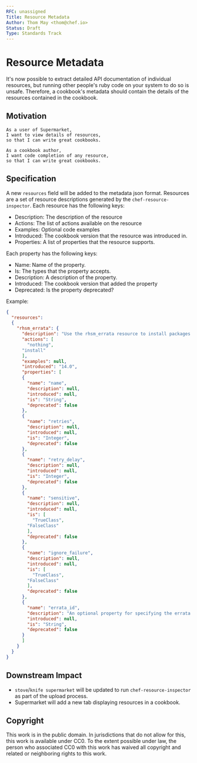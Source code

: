 ```yaml
---
RFC: unassigned
Title: Resource Metadata
Author: Thom May <thom@chef.io>
Status: Draft
Type: Standards Track
---
```


# Resource Metadata

It's now possible to extract detailed API documentation of individual
resources, but running other people's ruby code on your system to do so
is unsafe. Therefore, a cookbook's metadata should contain the details of
the resources contained in the cookbook.

## Motivation

    As a user of Supermarket,
    I want to view details of resources,
    so that I can write great cookbooks.

    As a cookbook author,
    I want code completion of any resource,
    so that I can write great cookbooks.

## Specification

A new `resources` field will be added to the metadata json format.
Resources are a set of resource descriptions generated by the
`chef-resource-inspector`. Each resource has the following keys:

* Description: The description of the resource
* Actions: The list of actions available on the resource
* Examples: Optional code examples
* Introduced: The cookbook version that the resource was introduced in.
* Properties: A list of properties that the resource supports.

Each property has the following keys:
* Name: Name of the property.
* Is: The types that the property accepts.
* Description: A description of the property.
* Introduced: The cookbook version that added the property
* Deprecated: Is the property deprecated?

Example:
```json
{
  "resources":
  {
    "rhsm_errata": {
      "description": "Use the rhsm_errata resource to install packages associated with a given Red Hat Subscription Manager Errata ID. This is helpful if packages to mitigate a single vulnerability must be installed on your hosts.",
      "actions": [
        "nothing",
      "install"
      ],
      "examples": null,
      "introduced": "14.0",
      "properties": [
      {
        "name": "name",
        "description": null,
        "introduced": null,
        "is": "String",
        "deprecated": false
      },
      {
        "name": "retries",
        "description": null,
        "introduced": null,
        "is": "Integer",
        "deprecated": false
      },
      {
        "name": "retry_delay",
        "description": null,
        "introduced": null,
        "is": "Integer",
        "deprecated": false
      },
      {
        "name": "sensitive",
        "description": null,
        "introduced": null,
        "is": [
          "TrueClass",
        "FalseClass"
        ],
        "deprecated": false
      },
      {
        "name": "ignore_failure",
        "description": null,
        "introduced": null,
        "is": [
          "TrueClass",
        "FalseClass"
        ],
        "deprecated": false
      },
      {
        "name": "errata_id",
        "description": "An optional property for specifying the errata ID if not using the resource's name.",
        "introduced": null,
        "is": "String",
        "deprecated": false
      }
      ]
    }
  }
}
```
## Downstream Impact

* `stove`/`knife supermarket` will be updated to run `chef-resource-inspector` as part of the upload process.
* Supermarket will add a new tab displaying resources in a cookbook.

## Copyright

This work is in the public domain. In jurisdictions that do not allow for this,
this work is available under CC0. To the extent possible under law, the person
who associated CC0 with this work has waived all copyright and related or
neighboring rights to this work.
